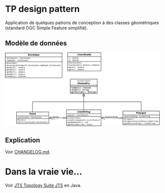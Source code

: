 # TP design pattern

Application de quelques patrons de conception à des classes géométriques (standard OGC Simple Feature simplifié).


## Modèle de données

![UML](doc/geometry.png)

## Explication

Voir [CHANGELOG.md](CHANGELOG.md).

# Dans la vraie vie...

Voir [JTS Topology Suite JTS](http://tsusiatsoftware.net/jts/main.html) en Java.

